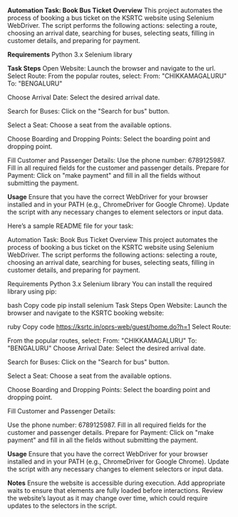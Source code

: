 **Automation Task: Book Bus Ticket**
**Overview**
This project automates the process of booking a bus ticket on the KSRTC website using Selenium WebDriver. The script performs the following actions: selecting a route, choosing an arrival date, searching for buses, selecting seats, filling in customer details, and preparing for payment.

**Requirements**
Python 3.x
Selenium library

**Task Steps**
Open Website: Launch the browser and navigate to the url.
Select Route:
From the popular routes, select:
From: "CHIKKAMAGALURU"
To: "BENGALURU"

Choose Arrival Date: Select the desired arrival date.

Search for Buses: Click on the "Search for bus" button.

Select a Seat: Choose a seat from the available options.

Choose Boarding and Dropping Points: Select the boarding point and dropping point.

Fill Customer and Passenger Details:
Use the phone number: 6789125987.
Fill in all required fields for the customer and passenger details.
Prepare for Payment: Click on "make payment" and fill in all the fields without submitting the payment.

**Usage**
Ensure that you have the correct WebDriver for your browser installed and in your PATH (e.g., ChromeDriver for Google Chrome).
Update the script with any necessary changes to element selectors or input data.


Here’s a sample README file for your task:

Automation Task: Book Bus Ticket
Overview
This project automates the process of booking a bus ticket on the KSRTC website using Selenium WebDriver. The script performs the following actions: selecting a route, choosing an arrival date, searching for buses, selecting seats, filling in customer details, and preparing for payment.

Requirements
Python 3.x
Selenium library
You can install the required library using pip:

bash
Copy code
pip install selenium
Task Steps
Open Website: Launch the browser and navigate to the KSRTC booking website:

ruby
Copy code
https://ksrtc.in/oprs-web/guest/home.do?h=1
Select Route:

From the popular routes, select:
From: "CHIKKAMAGALURU"
To: "BENGALURU"
Choose Arrival Date: Select the desired arrival date.

Search for Buses: Click on the "Search for bus" button.

Select a Seat: Choose a seat from the available options.

Choose Boarding and Dropping Points: Select the boarding point and dropping point.

Fill Customer and Passenger Details:

Use the phone number: 6789125987.
Fill in all required fields for the customer and passenger details.
Prepare for Payment: Click on "make payment" and fill in all the fields without submitting the payment.

**Usage**
Ensure that you have the correct WebDriver for your browser installed and in your PATH (e.g., ChromeDriver for Google Chrome).
Update the script with any necessary changes to element selectors or input data.

**Notes**
Ensure the website is accessible during execution.
Add appropriate waits to ensure that elements are fully loaded before interactions.
Review the website’s layout as it may change over time, which could require updates to the selectors in the script.
